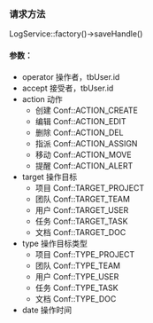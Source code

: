 ### 请求方法
LogService::factory()->saveHandle()

#### 参数：
- operator 操作者，tbUser.id
- accept 接受者，tbUser.id
- action 动作
    - 创建 Conf::ACTION_CREATE
    - 编辑 Conf::ACTION_EDIT
    - 删除 Conf::ACTION_DEL
    - 指派 Conf::ACTION_ASSIGN
    - 移动 Conf::ACTION_MOVE
    - 提醒 Conf::ACTION_ALERT
- target 操作目标
    - 项目 Conf::TARGET_PROJECT
    - 团队 Conf::TARGET_TEAM
    - 用户 Conf::TARGET_USER
    - 任务 Conf::TARGET_TASK
    - 文档 Conf::TARGET_DOC
- type 操作目标类型
    - 项目 Conf::TYPE_PROJECT
    - 团队 Conf::TYPE_TEAM
    - 用户 Conf::TYPE_USER
    - 任务 Conf::TYPE_TASK
    - 文档 Conf::TYPE_DOC
- date 操作时间